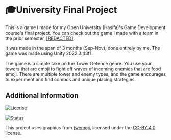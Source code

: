 # 🎓University Final Project

This is a game I made for my Open University (Hasifa)'s Game Development course's final project. You can check out the game I made with a team in the prior semester, [[REDACTED]](https://github.com/YoavTC/openu-group-project).

It was made in the span of 3 months (Sep-Nov), done entirely by me. The game was made using Unity 2022.3.43f1.

The game is a simple take on the Tower Defence genre. You use your towers that are emoji to fight off waves of incoming enemies that are food emoji. There are multiple tower and enemy types, and the game encourages to experiment and find combos and unique placing strategies.


## Additional Information

[![License](https://img.shields.io/badge/license-BY--NC--ND%204.0-lightgrey)](https://creativecommons.org/licenses/by-nc-nd/4.0/)


[![Status](https://img.shields.io/badge/status-active-brightgreen)](.)

This project uses graphics from [twemoji](https://github.com/jdecked/twemoji), licensed under the [CC-BY 4.0](https://creativecommons.org/licenses/by/4.0/) license.